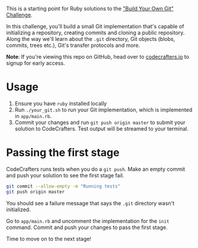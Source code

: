 This is a starting point for Ruby solutions to the
["Build Your Own Git" Challenge](https://codecrafters.io/challenges/git).

In this challenge, you'll build a small Git implementation that's capable of
initializing a repository, creating commits and cloning a public repository.
Along the way we'll learn about the `.git` directory, Git objects (blobs,
commits, trees etc.), Git's transfer protocols and more.

**Note**: If you're viewing this repo on GitHub, head over to
[codecrafters.io](https://codecrafters.io) to signup for early access.

# Usage

1. Ensure you have `ruby` installed locally
1. Run `./your_git.sh` to run your Git implementation, which is implemented in
   `app/main.rb`.
1. Commit your changes and run `git push origin master` to submit your solution
   to CodeCrafters. Test output will be streamed to your terminal.
 
# Passing the first stage

CodeCrafters runs tests when you do a `git push`. Make an empty commit and push
your solution to see the first stage fail.
   
``` sh
git commit --allow-empty -m "Running tests"
git push origin master
```

You should see a failure message that says the `.git` directory wasn't
initialized. 

Go to `app/main.rb` and uncomment the implementation for the `init`
command. Commit and push your changes to pass the first stage.

Time to move on to the next stage!
